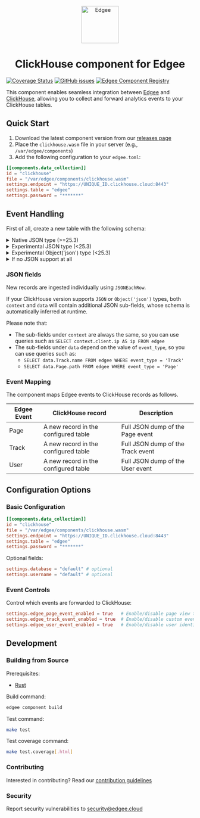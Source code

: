 <div align="center">
<p align="center">
  <a href="https://www.edgee.cloud">
    <picture>
      <source media="(prefers-color-scheme: dark)" srcset="https://cdn.edgee.cloud/img/component-dark.svg">
      <img src="https://cdn.edgee.cloud/img/component.svg" height="100" alt="Edgee">
    </picture>
  </a>
</p>
</div>

<h1 align="center">ClickHouse component for Edgee</h1>

[![Coverage Status](https://coveralls.io/repos/github/edgee-cloud/clickhouse-component/badge.svg)](https://coveralls.io/github/edgee-cloud/clickhouse-component)
[![GitHub issues](https://img.shields.io/github/issues/edgee-cloud/clickhouse-component.svg)](https://github.com/edgee-cloud/clickhouse-component/issues)
[![Edgee Component Registry](https://img.shields.io/badge/Edgee_Component_Registry-Public-green.svg)](https://www.edgee.cloud/edgee/clickhouse)


This component enables seamless integration between [Edgee](https://www.edgee.cloud) and [ClickHouse](https://clickhouse.com), allowing you to collect and forward analytics events to your ClickHouse tables.


## Quick Start

1. Download the latest component version from our [releases page](../../releases)
2. Place the `clickhouse.wasm` file in your server (e.g., `/var/edgee/components`)
3. Add the following configuration to your `edgee.toml`:

```toml
[[components.data_collection]]
id = "clickhouse"
file = "/var/edgee/components/clickhouse.wasm"
settings.endpoint = "https://UNIQUE_ID.clickhouse.cloud:8443"
settings.table = "edgee"
settings.password = "*******"
```


## Event Handling

First of all, create a new table with the following schema:

<details>
  <summary>Native JSON type (>=25.3)</summary>

  ```sql
  CREATE TABLE edgee (
      uuid UUID,
      event_type String,
      timestamp UInt64,
      timestamp_millis UInt64,
      timestamp_micros UInt64,
      consent Nullable(String),
      context JSON,
      data JSON
  ) ENGINE = MergeTree
  ORDER BY (timestamp_millis);
  ```

</details>

<details>
  <summary>Experimental JSON type (<25.3)</summary>

  ```sql
  SET enable_json_type = 1;
  CREATE TABLE edgee (
      uuid UUID,
      event_type String,
      timestamp UInt64,
      timestamp_millis UInt64,
      timestamp_micros UInt64,
      consent Nullable(String),
      context JSON,
      data JSON
  ) ENGINE = MergeTree
  ORDER BY (timestamp_millis);
  ```

</details>

<details>
  <summary>Experimental Object('json') type (<25.3)</summary>

  ```sql
  Set allow_experimental_object_type = 1;
  CREATE TABLE edgee (
      uuid UUID,
      event_type String,
      timestamp UInt64,
      timestamp_millis UInt64,
      timestamp_micros UInt64,
      consent Nullable(String),
      context Object('json'),
      data Object('json')
  ) ENGINE = MergeTree
  ORDER BY (timestamp_millis);
  ```

</details>

<details>
  <summary>If no JSON support at all</summary>

  ```sql
  CREATE TABLE edgee (
      uuid UUID,
      event_type String,
      timestamp UInt64,
      timestamp_millis UInt64,
      timestamp_micros UInt64,
      consent Nullable(String),
      context String,
      data String
  ) ENGINE = MergeTree
  ORDER BY (timestamp_millis);
  ```

</details>

### JSON fields

New records are ingested individually using `JSONEachRow`.

If your ClickHouse version supports `JSON` or `Object('json')` types, both `context` and `data` will contain additional JSON sub-fields, whose schema is automatically inferred at runtime.


Please note that:

- The sub-fields under `context` are always the same, so you can use queries such as `SELECT context.client.ip AS ip FROM edgee`
- The sub-fields under `data` depend on the value of `event_type`, so you can use queries such as:
  - `SELECT data.Track.name FROM edgee WHERE event_type = 'Track'`
  - `SELECT data.Page.path FROM edgee WHERE event_type = 'Page'`



### Event Mapping
The component maps Edgee events to ClickHouse records as follows.

| Edgee Event | ClickHouse record | Description |
|-------------|----------------|-------------|
| Page        | A new record in the configured table | Full JSON dump of the Page event |
| Track       | A new record in the configured table | Full JSON dump of the Track event |
| User        | A new record in the configured table | Full JSON dump of the User event |


## Configuration Options

### Basic Configuration
```toml
[[components.data_collection]]
id = "clickhouse"
file = "/var/edgee/components/clickhouse.wasm"
settings.endpoint = "https://UNIQUE_ID.clickhouse.cloud:8443"
settings.table = "edgee"
settings.password = "*******"
```

Optional fields:

```toml
settings.database = "default" # optional
settings.username = "default" # optional
```


### Event Controls
Control which events are forwarded to ClickHouse:
```toml
settings.edgee_page_event_enabled = true   # Enable/disable page view tracking
settings.edgee_track_event_enabled = true  # Enable/disable custom event tracking
settings.edgee_user_event_enabled = true   # Enable/disable user identification
```


## Development

### Building from Source
Prerequisites:
- [Rust](https://www.rust-lang.org/tools/install)

Build command:
```bash
edgee component build
```

Test command:
```bash
make test
```

Test coverage command:
```bash
make test.coverage[.html]
```

### Contributing
Interested in contributing? Read our [contribution guidelines](./CONTRIBUTING.md)

### Security
Report security vulnerabilities to [security@edgee.cloud](mailto:security@edgee.cloud)
